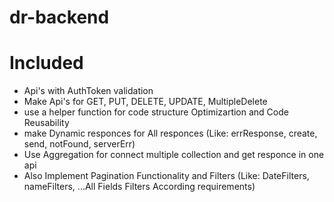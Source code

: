 # dr-backend

# Included #

* Api's with AuthToken validation
* Make Api's for GET, PUT, DELETE, UPDATE, MultipleDelete
* use a helper function for code structure Optimizartion and Code Reusability
* make Dynamic responces for All responces (Like: errResponse, create, send, notFound, serverErr)
* Use Aggregation for connect multiple collection and get responce in one api
* Also Implement Pagination Functionality and Filters (Like: DateFilters, nameFilters, ...All Fields Filters According requirements)
